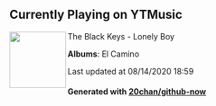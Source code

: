 ## Currently Playing on YTMusic

[<img align="left" width="100" src="https://lh3.googleusercontent.com/oXkMqBsAK1FwXEdhwgRIpnWt989JE2eW7aJZtIa93lpZoFDYkyRtRbqut7v8DCDeA8ZL3zre4cbcQYKBnw">](https://music.youtube.com/channel/UCchwuI134MUX4GSZqYLpYGA)

The Black Keys - Lonely Boy

**Albums**: El Camino

Last updated at 08/14/2020 18:59

#### Generated with [20chan/github-now](https://github.com/20chan/github-now)


<!--
**20chan/20chan** is a ✨ _special_ ✨ repository because its `README.md` (this file) appears on your GitHub profile.

Here are some ideas to get you started:

- 🔭 I’m currently working on ...
- 🌱 I’m currently learning ...
- 👯 I’m looking to collaborate on ...
- 🤔 I’m looking for help with ...
- 💬 Ask me about ...
- 📫 How to reach me: ...
- 😄 Pronouns: ...
- ⚡ Fun fact: ...
-->
